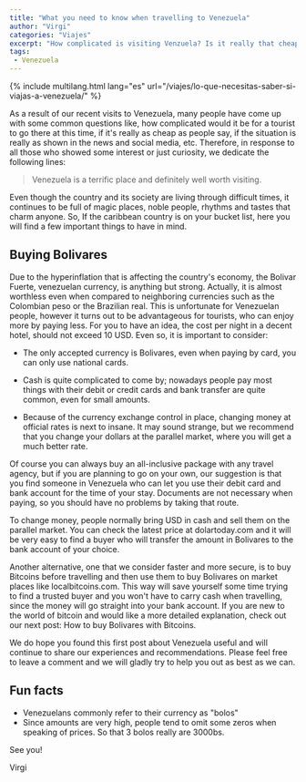 ```yaml
---
title: "What you need to know when travelling to Venezuela"
author: "Virgi"
categories: "Viajes"
excerpt: "How complicated is visiting Venzuela? Is it really that cheap? Do news and social media reflect the situation corectly?"
tags: 
 - Venezuela
---
```


{% include multilang.html lang="es" url="/viajes/lo-que-necesitas-saber-si-viajas-a-venezuela/" %}

<span class="dropcap">A</span>s a result of our recent visits to Venezuela, many people have come up with some common questions like, how complicated would it be for a tourist to go there at this time, if it's really as cheap as people say, if the situation is really as shown in the news and social media, etc. Therefore, in response to all those who showed some interest or just curiosity, we dedicate the following lines:

> Venezuela is a terrific place and definitely well worth visiting.

Even though the country and its society are living through difficult times, it continues to be full of magic places, noble people, rhythms and tastes that charm anyone. So, If the caribbean country is on your bucket list, here you will find a few important things to have in mind.

## Buying Bolivares

Due to the hyperinflation that is affecting the country's economy, the Bolivar Fuerte, venezuelan currency, is anything but strong. Actually, it is almost worthless even when compared to neighboring currencies such as the Colombian peso or the Brazilian real. This is unfortunate for Venezuelan people, however it turns out to be advantageous for tourists, who can enjoy more by paying less. For you to have an idea, the cost per night in a decent hotel, should not exceed 10 USD. Even so, it is important to consider:

- The only accepted currency is Bolivares, even when paying by card, you can only use national cards.

- Cash is quite complicated to come by; nowadays people pay most things with their debit or credit cards and bank transfer are quite common, even for small amounts.

- Because of the currency exchange control in place, changing money at official rates is next to insane. It may sound strange, but we recommend that you change your dollars at the parallel market, where you will get a much better rate. 

Of course you can always buy an all-inclusive package with any travel agency, but if you are planning to go on your own, our suggestion is that you find someone in Venezuela who can let you use their debit card and bank account for the time of your stay. Documents are not necessary when paying, so you should have no problems by taking that route.

To change money, people normally bring USD in cash and sell them on the parallel market. You can check the latest price at dolartoday.com and it will be very easy to find a buyer who will transfer the amount in Bolivares to the bank account of your choice.

Another alternative, one that we consider faster and more secure, is to buy Bitcoins before travelling and then use them to buy Bolivares on market places like localbitcoins.com. This way will save yourself some time trying to find a trusted buyer and you won't have to carry cash when travelling, since the money will go straight into your bank account. If you are new to the world of bitcoin and would like a more detailed explanation, check out our next post: How to buy Bolivares with Bitcoins.

We do hope you found this first post about Venezuela useful and will continue to share our experiences and recommendations. Please feel free to leave a comment and we will gladly try to help you out as best as we can.

## Fun facts

- Venezuelans commonly refer to their currency as "bolos"
- Since amounts are very high, people tend to omit some zeros when speaking of prices. So that 3 bolos really are 3000bs. 

See you!

Virgi
